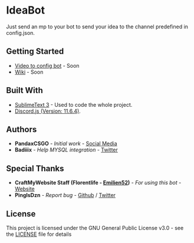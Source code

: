 # IdeaBot
Just send an mp to your bot to send your idea to the channel predefined in config.json.

## Getting Started

* [Video to config bot](https://github.com/PandaxCSGO/IdeaBot) - Soon
* [Wiki](https://github.com/PandaxCSGO/IdeaBot) - Soon

## Built With

* [SublimeText 3](https://www.sublimetext.com/) - Used to code the whole project.
* [Discord.js (Version: 11.6.4)](https://discord.js.org/#/).

## Authors

* **PandaxCSGO** - *Initial work* - [Social Media](https://linktr.ee/PandaxCSGO)
* **Badiiix** - *Help MYSQL integration* - [Twitter](https://twitter.com/BadiiiX_IT)

## Special Thanks

* **CraftMyWebsite Staff (Florentlife - [Emilien52](https://twitter.com/Emilien52_eng))** - *For using this bot* - [Website](https://craftmywebsite.fr)
* **PinglsDzn** - *Report bug* - [Github](https://github.com/PinglsDzn) / [Twitter](https://twitter.com/PinglsDzn)

## License

This project is licensed under the GNU General Public License v3.0 - see the [LICENSE](LICENSE) file for details

